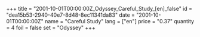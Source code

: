 +++
title = "2001-10-01T00:00:00Z_Odyssey_Careful_Study_[en]_false"
id = "dea15b53-2940-40e7-8d48-8ec11341da83"
date = "2001-10-01T00:00:00Z"
name = "Careful Study"
lang = ["en"]
price = "0.37"
quantity = 4
foil = false
set = "Odyssey"
+++
